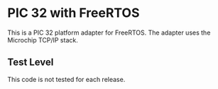 PIC 32 with FreeRTOS
====================

This is a PIC 32 platform adapter for FreeRTOS. The adapter uses the
Microchip TCP/IP stack.

Test Level
----------

This code is not tested for each release.

